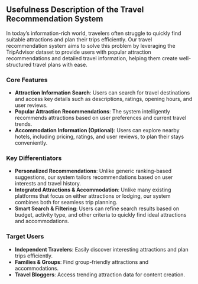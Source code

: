 ## Usefulness Description of the Travel Recommendation System

In today’s information-rich world, travelers often struggle to quickly find suitable attractions and plan their trips efficiently. Our travel recommendation system aims to solve this problem by leveraging the TripAdvisor dataset to provide users with popular attraction recommendations and detailed travel information, helping them create well-structured travel plans with ease.

### Core Features

- **Attraction Information Search**: Users can search for travel destinations and access key details such as descriptions, ratings, opening hours, and user reviews.
- **Popular Attraction Recommendations**: The system intelligently recommends attractions based on user preferences and current travel trends.
- **Accommodation Information (Optional)**: Users can explore nearby hotels, including pricing, ratings, and user reviews, to plan their stays conveniently.

### Key Differentiators

- **Personalized Recommendations**: Unlike generic ranking-based suggestions, our system tailors recommendations based on user interests and travel history.
- **Integrated Attractions & Accommodation**: Unlike many existing platforms that focus on either attractions or lodging, our system combines both for seamless trip planning.
- **Smart Search & Filtering**: Users can refine search results based on budget, activity type, and other criteria to quickly find ideal attractions and accommodations.

### Target Users

- **Independent Travelers**: Easily discover interesting attractions and plan trips efficiently.
- **Families & Groups**: Find group-friendly attractions and accommodations.
- **Travel Bloggers**: Access trending attraction data for content creation.
